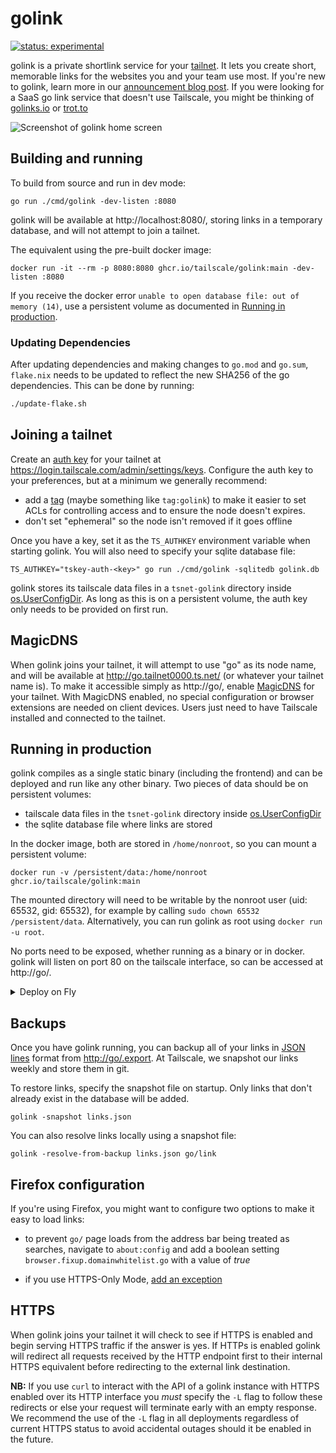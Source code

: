 # golink

[![status: experimental](https://img.shields.io/badge/status-experimental-blue)](https://tailscale.com/kb/1167/release-stages/#experimental)

golink is a private shortlink service for your [tailnet].
It lets you create short, memorable links for the websites you and your team use most.
If you're new to golink, learn more in our [announcement blog post](https://tailscale.com/blog/golink/).
If you were looking for a SaaS go link service that doesn't use Tailscale,
you might be thinking of [golinks.io](https://golinks.io) or [trot.to](http://trot.to)

[tailnet]: https://tailscale.com/kb/1136/tailnet/

![Screenshot of golink home screen](screenshot.png)

## Building and running

To build from source and run in dev mode:

    go run ./cmd/golink -dev-listen :8080

golink will be available at http://localhost:8080/,
storing links in a temporary database, and will not attempt to join a tailnet.

The equivalent using the pre-built docker image:

    docker run -it --rm -p 8080:8080 ghcr.io/tailscale/golink:main -dev-listen :8080

If you receive the docker error `unable to open database file: out of memory (14)`,
use a persistent volume as documented in [Running in production](#running-in-production).

### Updating Dependencies

After updating dependencies and making changes to `go.mod` and `go.sum`, `flake.nix` needs
to be updated to reflect the new SHA256 of the go dependencies. This can be done by running:

```bash
./update-flake.sh
```

## Joining a tailnet

Create an [auth key] for your tailnet at <https://login.tailscale.com/admin/settings/keys>.
Configure the auth key to your preferences, but at a minimum we generally recommend:

 - add a [tag] (maybe something like `tag:golink`) to make it easier to set ACLs for controlling access and to ensure the node doesn't expires.
 - don't set "ephemeral" so the node isn't removed if it goes offline

Once you have a key, set it as the `TS_AUTHKEY` environment variable when starting golink.
You will also need to specify your sqlite database file:

    TS_AUTHKEY="tskey-auth-<key>" go run ./cmd/golink -sqlitedb golink.db

golink stores its tailscale data files in a `tsnet-golink` directory inside [os.UserConfigDir].
As long as this is on a persistent volume, the auth key only needs to be provided on first run.

[auth key]: https://tailscale.com/kb/1085/auth-keys/
[tag]: https://tailscale.com/kb/1068/acl-tags/
[os.UserConfigDir]: https://pkg.go.dev/os#UserConfigDir

## MagicDNS

When golink joins your tailnet, it will attempt to use "go" as its node name,
and will be available at http://go.tailnet0000.ts.net/ (or whatever your tailnet name is).
To make it accessible simply as http://go/, enable [MagicDNS] for your tailnet.
With MagicDNS enabled, no special configuration or browser extensions are needed on client devices.
Users just need to have Tailscale installed and connected to the tailnet.

[MagicDNS]: https://tailscale.com/kb/1081/magicdns/

## Running in production

golink compiles as a single static binary (including the frontend) and can be deployed and run like any other binary.
Two pieces of data should be on persistent volumes:

 - tailscale data files in the `tsnet-golink` directory inside [os.UserConfigDir]
 - the sqlite database file where links are stored

In the docker image, both are stored in `/home/nonroot`, so you can mount a persistent volume:

    docker run -v /persistent/data:/home/nonroot ghcr.io/tailscale/golink:main

The mounted directory will need to be writable by the nonroot user (uid: 65532, gid: 65532),
for example by calling `sudo chown 65532 /persistent/data`.
Alternatively, you can run golink as root using `docker run -u root`.

No ports need to be exposed, whether running as a binary or in docker.
golink will listen on port 80 on the tailscale interface, so can be accessed at http://go/.

<details>
  <summary>Deploy on Fly</summary>

  See <https://fly.io/docs/> for full instructions for deploying apps on Fly, but this should give you a good start.
  Replace `FLY_APP_NAME` and `FLY_VOLUME_NAME` with your app and volume names.

  Create a [fly.toml](https://fly.io/docs/reference/configuration/) file:

  ``` toml
app = "FLY_APP_NAME"

[build]
image = "ghcr.io/tailscale/golink:main"

[deploy]
strategy = "immediate"

[mounts]
source="FLY_VOLUME_NAME"
destination="/home/nonroot"
```

  Then run the commands with the [flyctl CLI].

  ``` sh
  $ flyctl apps create FLY_APP_NAME
  $ flyctl volumes create FLY_VOLUME_NAME
  $ flyctl secrets set TS_AUTHKEY=tskey-auth-<key>
  $ flyctl deploy
  ```

[flyctl CLI]: https://fly.io/docs/hands-on/install-flyctl/

</details>

## Backups

Once you have golink running, you can backup all of your links in [JSON lines] format from <http://go/.export>.
At Tailscale, we snapshot our links weekly and store them in git.

To restore links, specify the snapshot file on startup.
Only links that don't already exist in the database will be added.

    golink -snapshot links.json

[JSON lines]: https://jsonlines.org/

You can also resolve links locally using a snapshot file:

    golink -resolve-from-backup links.json go/link

## Firefox configuration

If you're using Firefox, you might want to configure two options to make it easy to load links:

  * to prevent `go/` page loads from the address bar being treated as searches,
    navigate to `about:config` and add a boolean setting `browser.fixup.domainwhitelist.go`
    with a value of _true_

  * if you use HTTPS-Only Mode, [add an exception](https://support.mozilla.org/en-US/kb/https-only-prefs#w_add-exceptions-for-http-websites-when-youre-in-https-only-mode)

## HTTPS

When golink joins your tailnet it will check to see if HTTPS is enabled and
begin serving HTTPS traffic if the answer is yes. If HTTPs is enabled golink
will redirect all requests received by the HTTP endpoint first to their internal
HTTPS equivalent before redirecting to the external link destination.

**NB:** If you use `curl` to interact with the API of a golink instance with HTTPS
enabled over its HTTP interface you _must_ specify the `-L` flag to follow these
redirects or else your request will terminate early with an empty response. We
recommend the use of the `-L` flag in all deployments regardless of current
HTTPS status to avoid accidental outages should it be enabled in the future.
